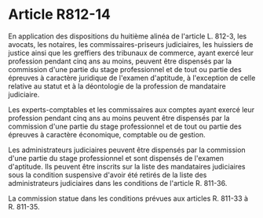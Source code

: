 # Article R812-14

En application des dispositions du huitième alinéa de l'article L. 812-3, les avocats, les notaires, les commissaires-priseurs judiciaires, les huissiers de justice ainsi que les greffiers des tribunaux de commerce, ayant exercé leur profession pendant cinq ans au moins, peuvent être dispensés par la commission d'une partie du stage professionnel et de tout ou partie des épreuves à caractère juridique de l'examen d'aptitude, à l'exception de celle relative au statut et à la déontologie de la profession de mandataire judiciaire.

Les experts-comptables et les commissaires aux comptes ayant exercé leur profession pendant cinq ans au moins peuvent être dispensés par la commission d'une partie du stage professionnel et de tout ou partie des épreuves à caractère économique, comptable ou de gestion.

Les administrateurs judiciaires peuvent être dispensés par la commission d'une partie du stage professionnel et sont dispensés de l'examen d'aptitude. Ils peuvent être inscrits sur la liste des mandataires judiciaires sous la condition suspensive d'avoir été retirés de la liste des administrateurs judiciaires dans les conditions de l'article R. 811-36.

La commission statue dans les conditions prévues aux articles R. 811-33 à R. 811-35.
